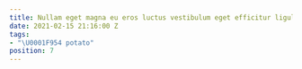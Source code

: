 ```yaml
---
title: Nullam eget magna eu eros luctus vestibulum eget efficitur ligula.
date: 2021-02-15 21:16:00 Z
tags:
- "\U0001F954 potato"
position: 7
---
```


